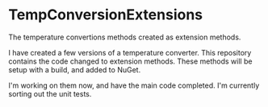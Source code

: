# TempConversionExtensions
The temperature convertions methods created as extension methods.

I have created a few versions of a temperature converter.  This repository contains the code changed to extension methods.  These methods will be setup with a build, and added to NuGet.

I'm working on them now, and have the main code completed.  I'm currently sorting out the unit tests.


